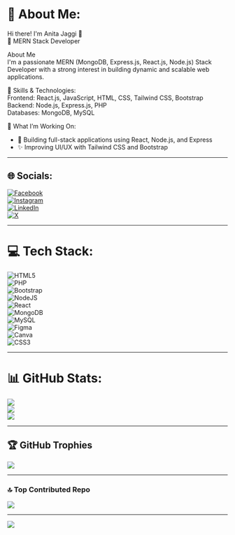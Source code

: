 # 💫 About Me:
Hi there! I'm Anita Jaggi 👋  
🚀 MERN Stack Developer

About Me  
I'm a passionate MERN (MongoDB, Express.js, React.js, Node.js) Stack Developer with a strong interest in building dynamic and scalable web applications.

🔹 Skills & Technologies:  
Frontend: React.js, JavaScript, HTML, CSS, Tailwind CSS, Bootstrap  
Backend: Node.js, Express.js, PHP  
Databases: MongoDB, MySQL  

📌 What I’m Working On:  
- 🚀 Building full-stack applications using React, Node.js, and Express  
- ✨ Improving UI/UX with Tailwind CSS and Bootstrap

---

## 🌐 Socials:
[![Facebook](https://img.shields.io/badge/Facebook-%231877F2.svg?logo=Facebook&logoColor=white)](https://facebook.com/@skylar02025)  
[![Instagram](https://img.shields.io/badge/Instagram-%23E4405F.svg?logo=Instagram&logoColor=white)](https://instagram.com/@skylar20_25)  
[![LinkedIn](https://img.shields.io/badge/LinkedIn-%230077B5.svg?logo=linkedin&logoColor=white)](https://linkedin.com/in/@anita-jaggi-20-uk04)  
[![X](https://img.shields.io/badge/X-black.svg?logo=X&logoColor=white)](https://x.com/jaggiAnitaUk04)

---

# 💻 Tech Stack:
![HTML5](https://img.shields.io/badge/html5-%23E34F26.svg?style=for-the-badge&logo=html5&logoColor=white)  
![PHP](https://img.shields.io/badge/php-%23777BB4.svg?style=for-the-badge&logo=php&logoColor=white)  
![Bootstrap](https://img.shields.io/badge/bootstrap-%238511FA.svg?style=for-the-badge&logo=bootstrap&logoColor=white)  
![NodeJS](https://img.shields.io/badge/node.js-6DA55F?style=for-the-badge&logo=node.js&logoColor=white)  
![React](https://img.shields.io/badge/react-%2320232a.svg?style=for-the-badge&logo=react&logoColor=%2361DAFB)  
![MongoDB](https://img.shields.io/badge/MongoDB-%234ea94b.svg?style=for-the-badge&logo=mongodb&logoColor=white)  
![MySQL](https://img.shields.io/badge/mysql-4479A1.svg?style=for-the-badge&logo=mysql&logoColor=white)  
![Figma](https://img.shields.io/badge/figma-%23F24E1E.svg?style=for-the-badge&logo=figma&logoColor=white)  
![Canva](https://img.shields.io/badge/Canva-%2300C4CC.svg?style=for-the-badge&logo=Canva&logoColor=white)  
![CSS3](https://img.shields.io/badge/css3-%231572B6.svg?style=for-the-badge&logo=css3&logoColor=white)

---

# 📊 GitHub Stats:
![](https://github-readme-stats.vercel.app/api?username=anitajaggi&theme=default_repocard&hide_border=false&include_all_commits=true&count_private=true)  
![](https://nirzak-streak-stats.vercel.app/?user=anitajaggi&theme=default_repocard&hide_border=false)  
![](https://github-readme-stats.vercel.app/api/top-langs/?username=anitajaggi&theme=default_repocard&hide_border=false&include_all_commits=true&count_private=true&layout=compact)

---

## 🏆 GitHub Trophies
![](https://github-profile-trophy.vercel.app/?username=anitajaggi&theme=radical&no-frame=false&no-bg=false&margin-w=4)

---

### 🔝 Top Contributed Repo
![](https://github-contributor-stats.vercel.app/api?username=anitajaggi&limit=5&theme=default_repocard&combine_all_yearly_contributions=true)

---

[![](https://visitcount.itsvg.in/api?id=anitajaggi&icon=0&color=0)](https://visitcount.itsvg.in)

<!-- Proudly created with GPRM ( https://gprm.itsvg.in ) -->

